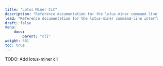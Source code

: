 ```yaml
---
title: "Lotus Miner CLI"
description: "Reference documentation for the lotus-miner command-line interface."
lead: "Reference documentation for the lotus-miner command-line interface. This documentation was automatically generated using Lotus v1.13.0"
draft: false
menu:
    docs:
        parent: "cli"
weight: 601
toc: true
---
```


TODO:
Add lotus-miner cli
